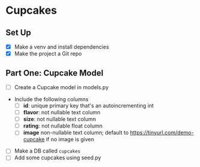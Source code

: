 # Cupcakes

## Set Up

- [x] Make a venv and install dependencies
- [x] Make the project a Git repo

## Part One: Cupcake Model

- [ ] Create a Cupcake model in models.py
- Include the following columns
  - [ ] **id**: unique primary key that's an autoincrementing int
  - [ ] **flavor**: not nullable text column
  - [ ] **size**: not nullable text column
  - [ ] **rating**: not nullable float column
  - [ ] **image** non-nullable text column; default to https://tinyurl.com/demo-cupcake if no image is given
- [ ] Make a DB called `cupcakes`
- [ ] Add some cupcakes using seed.py